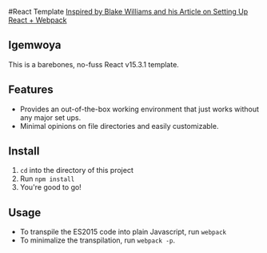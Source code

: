 #React Template
[Inspired by Blake Williams and his Article on Setting Up React + Webpack](https://robots.thoughtbot.com/setting-up-webpack-for-react-and-hot-module-replacement)

## Igemwoya
This is a barebones, no-fuss React v15.3.1 template.

## Features
* Provides an out-of-the-box working environment that just works without any major set ups.
* Minimal opinions on file directories and easily customizable.

## Install
1. `cd` into the directory of this project
2. Run `npm install`
3. You're good to go!

## Usage
* To transpile the ES2015 code into plain Javascript, run `webpack`
* To minimalize the transpilation, run `webpack -p`.
